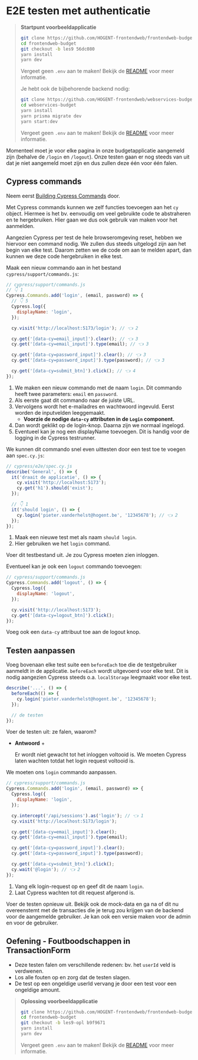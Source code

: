 # E2E testen met authenticatie

> **Startpunt voorbeeldapplicatie**
>
> ```bash
> git clone https://github.com/HOGENT-frontendweb/frontendweb-budget.git
> cd frontendweb-budget
> git checkout -b les9 56dc080
> yarn install
> yarn dev
> ```
>
> Vergeet geen `.env` aan te maken! Bekijk de [README](https://github.com/HOGENT-frontendweb/frontendweb-budget?tab=readme-ov-file#budgetapp) voor meer informatie.
>
> Je hebt ook de bijbehorende backend nodig:
>
> ```bash
> git clone https://github.com/HOGENT-frontendweb/webservices-budget.git
> cd webservices-budget
> yarn install
> yarn prisma migrate dev
> yarn start:dev
> ```
>
> Vergeet geen `.env` aan te maken! Bekijk de [README](https://github.com/HOGENT-frontendweb/webservices-budget?tab=readme-ov-file#web-services-budget) voor meer informatie.

Momenteel moet je voor elke pagina in onze budgetapplicatie aangemeld zijn (behalve de `/login` en `/logout`). Onze testen gaan er nog steeds van uit dat je niet aangemeld moet zijn en dus zullen deze één voor één falen.

## Cypress commands

Neem eerst [Building Cypress Commands](https://learn.cypress.io/advanced-cypress-concepts/building-the-right-cypress-commands) door.

Met Cypress commands kunnen we zelf functies toevoegen aan het `cy` object. Hiermee is het bv. eenvoudig om veel gebruikte code te abstraheren en te hergebruiken. Hier gaan we dus ook gebruik van maken voor het aanmelden.

Aangezien Cypress per test de hele browseromgeving reset, hebben we hiervoor een command nodig. We zullen dus steeds uitgelogd zijn aan het begin van elke test. Daarom zetten we de code om aan te melden apart, dan kunnen we deze code hergebruiken in elke test.

Maak een nieuw commando aan in het bestand `cypress/support/commands.js`:

```js
// cypress/support/commands.js
// 👇 1
Cypress.Commands.add('login', (email, password) => {
  // 👇 5
  Cypress.log({
    displayName: 'login',
  });

  cy.visit('http://localhost:5173/login'); // 👈 2

  cy.get('[data-cy=email_input]').clear(); // 👈 3
  cy.get('[data-cy=email_input]').type(email); // 👈 3

  cy.get('[data-cy=password_input]').clear(); // 👈 3
  cy.get('[data-cy=password_input]').type(password); // 👈 3

  cy.get('[data-cy=submit_btn]').click(); // 👈 4
});
```

1. We maken een nieuw commando met de naam `login`. Dit commando heeft twee parameters: `email` en `password`.
2. Als eerste gaat dit commando naar de juiste URL.
3. Vervolgens wordt het e-mailadres en wachtwoord ingevuld. Eerst worden de inputvelden leeggemaakt.
   - **Voorzie de nodige `data-cy` attributen in de `Login` component.**
4. Dan wordt geklikt op de login-knop. Daarna zijn we normaal ingelogd.
5. Eventueel kan je nog een displayName toevoegen. Dit is handig voor de logging in de Cypress testrunner.

We kunnen dit commando snel even uittesten door een test toe te voegen aan `spec.cy.js`:

```jsx
// cypress/e2e/spec.cy.js
describe('General', () => {
  it('draait de applicatie', () => {
    cy.visit('http://localhost:5173');
    cy.get('h1').should('exist');
  });

  // 👇 1
  it('should login', () => {
    cy.login('pieter.vanderhelst@hogent.be', '12345678'); // 👈 2
  });
});
```

1. Maak een nieuwe test met als naam `should login`.
2. Hier gebruiken we het `login` command.

Voer dit testbestand uit. Je zou Cypress moeten zien inloggen.

Eventueel kan je ook een `logout` commando toevoegen:

```js
// cypress/support/commands.js
Cypress.Commands.add('logout', () => {
  Cypress.log({
    displayName: 'logout',
  });

  cy.visit('http://localhost:5173');
  cy.get('[data-cy=logout_btn]').click();
});
```

Voeg ook een `data-cy` attribuut toe aan de logout knop.

## Testen aanpassen

Voeg bovenaan elke test suite een `beforeEach` toe die de testgebruiker aanmeldt in de applicatie. `beforeEach` wordt uitgevoerd voor elke test. Dit is nodig aangezien Cypress steeds o.a. `localStorage` leegmaakt voor elke test.

```js
describe('...', () => {
  beforeEach(() => {
    cy.login('pieter.vanderhelst@hogent.be', '12345678');
  });

  // de testen
});
```

Voer de testen uit: ze falen, waarom?

- **Antwoord** +

  Er wordt niet gewacht tot het inloggen voltooid is. We moeten Cypress laten wachten totdat het login request voltooid is.

We moeten ons `login` commando aanpassen.

```jsx
// cypress/support/commands.js
Cypress.Commands.add('login', (email, password) => {
  Cypress.log({
    displayName: 'login',
  });

  cy.intercept('/api/sessions').as('login'); // 👈 1
  cy.visit('http://localhost:5173/login');

  cy.get('[data-cy=email_input]').clear();
  cy.get('[data-cy=email_input]').type(email);

  cy.get('[data-cy=password_input]').clear();
  cy.get('[data-cy=password_input]').type(password);

  cy.get('[data-cy=submit_btn]').click();
  cy.wait('@login'); // 👈 2
});
```

1. Vang elk login-request op en geef dit de naam `login`.
2. Laat Cypress wachten tot dit request afgerond is.

Voer de testen opnieuw uit. Bekijk ook de mock-data en ga na of dit nu overeenstemt met de transacties die je terug zou krijgen van de backend voor de aangemelde gebruiker. Je kan ook een versie maken voor de admin en voor de gebruiker.

## Oefening - Foutboodschappen in TransactionForm

- Deze testen falen om verschillende redenen: bv. het `userId` veld is verdwenen.
- Los alle fouten op en zorg dat de testen slagen.
- De test op een ongeldige userId vervang je door een test voor een ongeldige amount.

> **Oplossing voorbeeldapplicatie**
>
> ```bash
> git clone https://github.com/HOGENT-frontendweb/frontendweb-budget.git
> cd frontendweb-budget
> git checkout -b les9-opl b9f9671
> yarn install
> yarn dev
> ```
>
> Vergeet geen `.env` aan te maken! Bekijk de [README](https://github.com/HOGENT-frontendweb/frontendweb-budget?tab=readme-ov-file#budgetapp) voor meer informatie.
